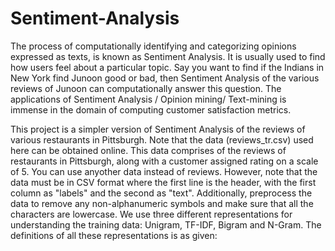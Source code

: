 # Sentiment-Analysis

The process of computationally identifying and categorizing opinions expressed as texts, is known as Sentiment Analysis. It is usually used to find how users feel about a particular topic. Say you want to find if the Indians in New York find Junoon good or bad, then Sentiment Analysis of the various reviews of Junoon can computationally answer this question. The applications of Sentiment Analysis / Opinion mining/ Text-mining is immense in the domain of computing customer satisfaction metrics. 

This project is a simpler version of Sentiment Analysis of the reviews of various restaurants in Pittsburgh. Note that the data (reviews_tr.csv) used here can be obtained online. This data comprises of the reviews of restaurants in Pittsburgh, along with a customer assigned rating on a scale of 5. You can use anyother data instead of reviews. However, note that the data must be in CSV format where the first line is the header, with the first column as "labels" and the second as "text". Additionally, preprocess the data to remove any non-alphanumeric symbols and make sure that all the characters are lowercase. We use three different representations for understanding the training data: Unigram, TF-IDF, Bigram and N-Gram. The definitions of all these representations is as given:
